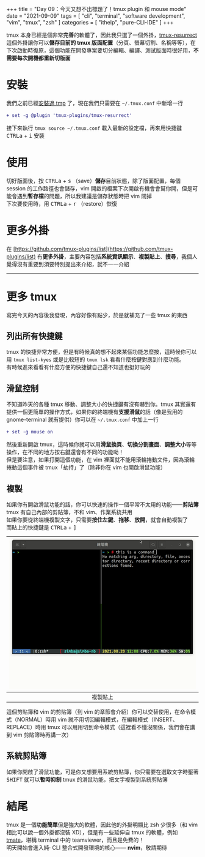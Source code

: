 +++
title = "Day 09：今天又想不出標題了！tmux plugin 和 mouse mode"
date = "2021-09-09"
tags = [
  "cli",
  "terminal",
  "software development",
  "vim",
  "tmux",
  "zsh"
]
categories = [ "ithelp", "pure-CLI-IDE" ]
+++

tmux 本身已經是個非常**完善**的軟體了，因此我只選了一個外掛，[tmux-resurrect](https://github.com/tmux-plugins/tmux-resurrect) 這個外掛讓你可以**儲存目前的 tmux 版面配置**（分頁、螢幕切割、名稱等等），在下次啟動時復原，這個功能在開發專案要切分編輯、編譯、測試版面時很好用，**不需要每次開機都重新切版面**

# 安裝

我們之前已經[安裝過 tmp]() 了，現在我們只需要在 `~/.tmux.conf` 中新增一行

```diff
+ set -g @plugin 'tmux-plugins/tmux-resurrect'
```

接下來執行 `tmux source ~/.tmux.conf` 載入最新的設定檔，再來用快捷鍵 <kbd>CTRL</kbd><kbd>a</kbd> + <kbd>i</kbd> 安裝

# 使用

切好版面後，按 <kbd>CTRL</kbd><kbd>a</kbd> + <kbd>s</kbd> （save）**儲存**目前狀態，除了版面配置，每個 session 的工作路徑也會儲存，vim 開啟的檔案下次開啟有機會會幫你開，但是可能會遇到**暫存檔**的問題，所以我建議是儲存狀態時把 vim 關掉  
下次要使用時，用 <kbd>CTRL</kbd><kbd>a</kbd> + <kbd>r</kbd> （restore）恢復

# 更多外掛

在 [https://github.com/tmux-plugins/list](https://github.com/tmux-plugins/list) 有**更多外掛**，主要內容包括**系統資訊顯示**、**複製貼上**、**搜尋**，我個人覺得沒有重要到須要特別提出來介紹，就不一一介紹

---

# 更多 tmux

寫完今天的內容後我發現，內容好像有點少，於是就補充了一些 tmux 的東西

## 列出所有快捷鍵

tmux 的快捷非常方便，但是有時候真的想不起來某個功能怎麼按，這時候你可以用 `tmux list-kyes` 或是比較短的 `tmux lsk` 看看什麼按鍵對應到什麼功能。  
有時候進來看看有什麼方便的快捷鍵自己還不知道也挺好玩的

## 滑鼠控制

不知道昨天的各種 tmux 移動、調整大小的快捷鍵有沒有嚇到你。tmux 其實還有提供一個更簡單的操作方式，如果你的終端機有**支援滑鼠**的話（像是我用的 gnome-terminal 就有提供）你可以在 `~/.tmux.conf` 中加上一行

```diff
+ set -g mouse on
```

然後重新開啟 tmux，這時候你就可以用**滑鼠換頁**、**切換分割畫面**、**調整大小**等等操作，在不同的地方按右鍵還會有不同的功能呦！  
但是要注意，如果打開這個功能，在 vim 裡面就不能用滾輪捲動文件，因為滾輪捲動這個事件被 tmux「劫持」了（除非你在 vim 也開啟滑鼠功能）

## 複製

如果你有開啟滑鼠功能的話，你可以快速的操作一個平常不太用的功能——**剪貼簿**  
tmux 有自己內部的剪貼簿，不和 vim、作業系統共用  
如果你要從終端機複製文字，只需要**按住左鍵**、**拖移**、**放開**，就會自動複製了  
而貼上的快捷鍵是 <kbd>CTRL</kbd><kbd>a</kbd> + <kbd>]</kbd>

| ![tmux copy paste](/images/ithelp/pure-CLI-IDE/day09/tmux-copy-paste.gif) |
| :-----------------------------------------------------------------------: |
|                                 複製貼上                                  |

這個剪貼簿和 vim 的剪貼簿（到 vim 的章節會介紹）你可以交替使用，在命令模式（NORMAL）時用 vim 就不用切回編輯模式，在編輯模式（INSERT、REPLACE）時用 tmux 可以用用切到命令模式（這裡看不懂沒關係，我們會在講到 vim 剪貼簿時再講一次）

## 系統剪貼簿

如果你開啟了滑鼠功能，可是你又想要用系統剪貼簿，你只需要在選取文字時壓著 <kbd>SHIFT</kbd> 就可以**暫時抑制** tmux 的滑鼠功能，把文字複製到系統剪貼簿

# 結尾

tmux 是一個**功能簡單**但是強大的軟體，因此他的外掛明顯比 zsh 少很多（和 vim 相比可以說一個外掛都沒裝 XD），但是有一些延伸自 tmux 的軟體，例如 [tmate](https://tmate.io/)，堪稱 terminal 中的 teamviewer，而且是免費的！  
明天開始會進入純‧ CLI 整合式開發環境的核心—— **nvim**，敬請期待
